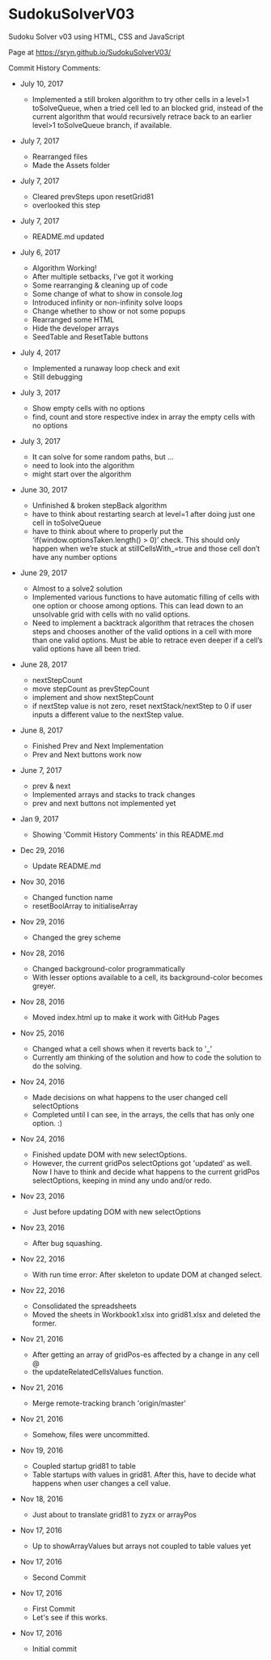 # SudokuSolverV03
Sudoku Solver v03 using HTML, CSS and JavaScript

Page at https://sryn.github.io/SudokuSolverV03/

Commit History Comments:

* July 10, 2017
	- Implemented a still broken algorithm to try other cells in a level>1 toSolveQueue, when a tried cell led to an blocked grid, instead of the current algorithm that would recursively retrace back to an earlier level>1 toSolveQueue branch, if available.

* July 7, 2017
	- Rearranged files
	- Made the Assets folder


* July 7, 2017
	- Cleared prevSteps upon resetGrid81
	- overlooked this step


* July 7, 2017
	- README.md updated


* July 6, 2017
	- Algorithm Working!
	- After multiple setbacks, I've got it working
	- Some rearranging & cleaning up of code
	- Some change of what to show in console.log
	- Introduced infinity or non-infinity solve loops
	- Change whether to show or not some popups
	- Rearranged some HTML
	- Hide the developer arrays
	- SeedTable and ResetTable buttons


* July 4, 2017
	- Implemented a runaway loop check and exit
	- Still debugging


* July 3, 2017
	- Show empty cells with no options
	- find, count and store respective index in array the empty cells with
no options


* July 3, 2017
	- It can solve for some random paths, but ...
	- need to look into the algorithm
	- might start over the algorithm


* June 30, 2017
	- Unfinished & broken stepBack algorithm
	- have to think about restarting search at level=1 after doing just one
cell in toSolveQueue
	- have to think about where to properly put the
‘if(window.optionsTaken.length() > 0)’ check. This should only happen
when we’re stuck at stillCellsWith_=true and those cell don’t have any
number options


* June 29, 2017
	- Almost to a solve2 solution
	- Implemented various functions to have automatic filling of cells with
one option or choose among options. This can lead down to an unsolvable
grid with cells with no valid options.
	- Need to implement a backtrack algorithm that retraces the chosen
steps and chooses another of the valid options in a cell with more than
one valid options. Must be able to retrace even deeper if a cell’s
valid options have all been tried.


* June 28, 2017
	- nextStepCount
	- move stepCount as prevStepCount
	- implement and show nextStepCount
	- if nextStep value is not zero, reset nextStack/nextStep to 0 if user
inputs a different value to the nextStep value.


* June 8, 2017
	- Finished Prev and Next Implementation
	- Prev and Next buttons work now


* June 7, 2017
	- prev & next
	- Implemented arrays and stacks to track changes
	- prev and next buttons not implemented yet


* Jan 9, 2017
	- Showing 'Commit History Comments' in this README.md


* Dec 29, 2016
	- Update README.md


* Nov 30, 2016
	- Changed function name
	- resetBoolArray to initialiseArray


* Nov 29, 2016
	- Changed the grey scheme


* Nov 28, 2016
	- Changed background-color programmatically
	- With lesser options available to a cell, its background-color becomes
greyer.


* Nov 28, 2016
	- Moved index.html up to make it work with GitHub Pages


* Nov 25, 2016
	- Changed what a cell shows when it reverts back to '_'
	- Currently am thinking of the solution and how to code the solution to do
the solving.


* Nov 24, 2016
	- Made decisions on what happens to the user changed cell selectOptions
	- Completed until I can see, in the arrays, the cells that has only one
option. :)


* Nov 24, 2016
	- Finished update DOM with new selectOptions.
	- However, the current gridPos selectOptions got 'updated' as well. Now I have to think and decide what happens to the current gridPos selectOptions, keeping in mind any undo and/or redo.


* Nov 23, 2016
	- Just before updating DOM with new selectOptions


* Nov 23, 2016
	- After bug squashing.


* Nov 22, 2016
	- With run time error: After skeleton to update DOM at changed select.


* Nov 22, 2016
	- Consolidated the spreadsheets
	- Moved the sheets in Workbook1.xlsx into grid81.xlsx and deleted the
former.


* Nov 21, 2016
	- After getting an array of gridPos-es affected by a change in any cell @
	- the updateRelatedCellsValues function.


* Nov 21, 2016
	- Merge remote-tracking branch 'origin/master'


* Nov 21, 2016
	- Somehow, files were uncommitted.


* Nov 19, 2016
	- Coupled startup grid81 to table
	- Table startups with values in grid81.  After this, have to decide what
happens when user changes a cell value.


* Nov 18, 2016
	- Just about to translate grid81 to zyzx or arrayPos


* Nov 17, 2016
	- Up to showArrayValues but arrays not coupled to table values yet


* Nov 17, 2016
	- Second Commit


* Nov 17, 2016
	- First Commit
	- Let's see if this works.


* Nov 17, 2016
	- Initial commit
